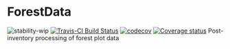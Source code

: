 # ForestData
![stability-wip](https://img.shields.io/badge/stability-work_in_progress-lightgrey.svg)
[![Travis-CI Build Status](https://travis-ci.org/Riodinino/ForestData.svg?branch=master)](https://travis-ci.org/Riodinino/ForestData)
[![codecov](https://codecov.io/github/Riodinino/ForestData/branch/master/graphs/badge.svg)](https://codecov.io/github/Riodinino/ForestData) 
[![Coverage status](https://coveralls.io/repos/github/Riodinino/ForestData/badge.svg)](https://coveralls.io/r/Riodinino/ForestData?branch=master)
Post-inventory processing of forest plot data
